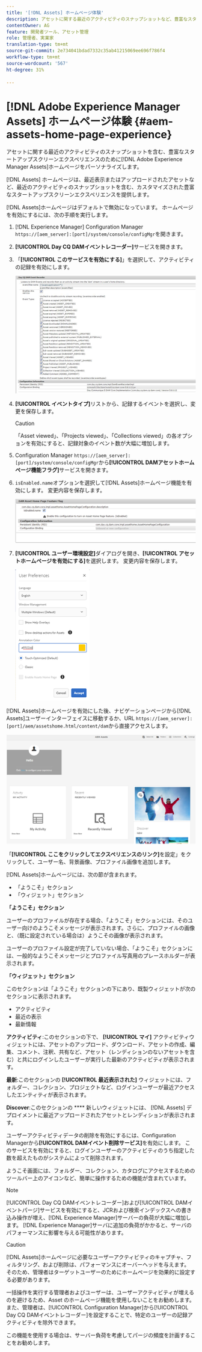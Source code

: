 ```yaml
---
title: '[!DNL Assets] ホームページ体験'
description: アセットに関する最近のアクティビティのスナップショットなど、豊富なスタートアップスクリーンエクスペリエンスに適した [!DNL Experience Manager Assets] ホームページをパーソナライズします。
contentOwner: AG
feature: 開発者ツール、アセット管理
role: 管理者、実業家
translation-type: tm+mt
source-git-commit: 2e734041bdad7332c35ab41215069ee696f786f4
workflow-type: tm+mt
source-wordcount: '567'
ht-degree: 31%

---
```



# [!DNL Adobe Experience Manager Assets] ホームページ体験  {#aem-assets-home-page-experience}

アセットに関する最近のアクティビティのスナップショットを含む、豊富なスタートアップスクリーンエクスペリエンスのために[!DNL Adobe Experience Manager Assets]ホームページをパーソナライズします。

[!DNL Assets] ホームページは、最近表示またはアップロードされたアセットなど、最近のアクティビティのスナップショットを含む、カスタマイズされた豊富なスタートアップスクリーンエクスペリエンスを提供します。

[!DNL Assets]ホームページはデフォルトで無効になっています。 ホームページを有効にするには、次の手順を実行します。

1. [!DNL Experience Manager] Configuration Manager `https://[aem_server]:[port]/system/console/configMgr`を開きます。
1. **[!UICONTROL Day CQ DAMイベントレコーダー]**&#x200B;サービスを開きます。
1. 「**[!UICONTROL このサービスを有効にする]**」を選択して、アクティビティの記録を有効にします。

   ![chlimage_1-250](assets/chlimage_1-250.png)

1. **[!UICONTROL イベントタイプ]**&#x200B;リストから、記録するイベントを選択し、変更を保存します。

   >[!CAUTION]
   >
   >「Asset viewed」、「Projects viewed」、「Collections viewed」の各オプションを有効にすると、記録対象のイベント数が大幅に増加します。

1. Configuration Manager `https://[aem_server]:[port]/system/console/configMgr`から&#x200B;**[!UICONTROL DAMアセットホームページ機能フラグ]**&#x200B;サービスを開きます。
1. `isEnabled.name`オプションを選択して[!DNL Assets]ホームページ機能を有効にします。 変更内容を保存します。

   ![chlimage_1-251](assets/chlimage_1-251.png)

1. **[!UICONTROL ユーザー環境設定]**&#x200B;ダイアログを開き、**[!UICONTROL アセットホームページを有効にする]**&#x200B;を選択します。 変更内容を保存します。

   ![ユーザ環境設定ダイアログでアセットホームページを有効にする](assets/Annotation-color.png)

[!DNL Assets]ホームページを有効にした後、ナビゲーションページから[!DNL Assets]ユーザーインターフェイスに移動するか、URL `https://[aem_server]:[port]/aem/assetshome.html/content/dam`から直接アクセスします。

![アセットユーザーインターフェイスのエクスペリエンスリンクの設定](assets/config-experience-link.png)

「**[!UICONTROL ここをクリックしてエクスペリエンスのリンク]**&#x200B;を設定」をクリックして、ユーザー名、背景画像、プロファイル画像を追加します。

[!DNL Assets]ホームページには、次の節が含まれます。

* 「ようこそ」セクション
* 「ウィジェット」セクション

**「ようこそ」セクション**

ユーザーのプロファイルが存在する場合、「ようこそ」セクションには、そのユーザー向けのようこそメッセージが表示されます。さらに、プロファイルの画像と、（既に設定されている場合は）ようこその画像が表示されます。

ユーザーのプロファイル設定が完了していない場合、「ようこそ」セクションには、一般的なようこそメッセージとプロファイル写真用のプレースホルダーが表示されます。

**「ウィジェット」セクション**

このセクションは「ようこそ」セクションの下にあり、既製ウィジェットが次のセクションに表示されます。

* アクティビティ
* 最近の表示
* 最新情報

**アクティビティ**:このセクションの下で、 **[!UICONTROL マイ]** アクティビティウィジェットには、アセットのアップロード、ダウンロード、アセットの作成、編集、コメント、注釈、共有など、アセット（レンディションのないアセットを含む）と共にログインしたユーザーが実行した最新のアクティビティが表示されます。

**最新**:このセクションの **[!UICONTROL 最近表示された]** ウィジェットには、フォルダー、コレクション、プロジェクトなど、ログインユーザーが最近アクセスしたエンティティが表示されます。

**Discover**:このセクションの **** 新しいウィジェットには、 [!DNL Assets] デプロイメントに最近アップロードされたアセットとレンディションが表示されます。

ユーザーアクティビティデータの削除を有効にするには、Configuration Managerから&#x200B;**[!UICONTROL DAMイベント削除サービス]**&#x200B;を有効にします。 このサービスを有効にすると、ログインユーザーのアクティビティのうち指定した数を超えたものがシステムによって削除されます。

ようこそ画面には、フォルダー、コレクション、カタログにアクセスするためのツールバー上のアイコンなど、簡単に操作するための機能が含まれています。

>[!NOTE]
>
>[!UICONTROL Day CQ DAMイベントレコーダー]および[!UICONTROL DAMイベントパージ]サービスを有効にすると、JCRおよび検索インデックスへの書き込み操作が増え、[!DNL Experience Manager]サーバーの負荷が大幅に増加します。 [!DNL Experience Manager]サーバに追加の負荷がかかると、サーバのパフォーマンスに影響を与える可能性があります。

>[!CAUTION]
>
>[!DNL Assets]ホームページに必要なユーザーアクティビティのキャプチャ、フィルタリング、および削除は、パフォーマンスにオーバーヘッドを与えます。 そのため、管理者はターゲットユーザーのためにホームページを効果的に設定する必要があります。
>
>一括操作を実行する管理者およびユーザーは、ユーザーアクティビティが増えるのを避けるため、Asset のホームページ機能を使用しないことをお勧めします。また、管理者は、[!UICONTROL Configuration Manager]から[!UICONTROL Day CQ DAMイベントレコーダー]を設定することで、特定のユーザーの記録アクティビティを除外できます。
>
>この機能を使用する場合は、サーバー負荷を考慮してパージの頻度を計画することをお勧めします。
